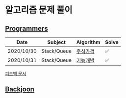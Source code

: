 # 알고리즘 문제 풀이

## [Programmers](https://programmers.co.kr/learn/challenges)

| Date       | Subject     | Algorithm                                                    | Solve |
| ---------- | ----------- | ------------------------------------------------------------ | ----- |
| 2020/10/30 | Stack/Queue | [주식가격](https://programmers.co.kr/learn/courses/30/lessons/42584) | ✅     |
| 2020/10/31 | Stack/Queue | [기능개발](https://programmers.co.kr/learn/courses/30/lessons/42586) | ✅     |

[피드백 문서](https://github.com/dj9308/Algorithm/blob/master/document/%ED%94%BC%EB%93%9C%EB%B0%B1%20%EB%B0%8F%20%EC%95%8C%EA%B2%8C%EB%90%9C%20%EA%B2%83.md)

## [Backjoon](https://www.acmicpc.net/)

